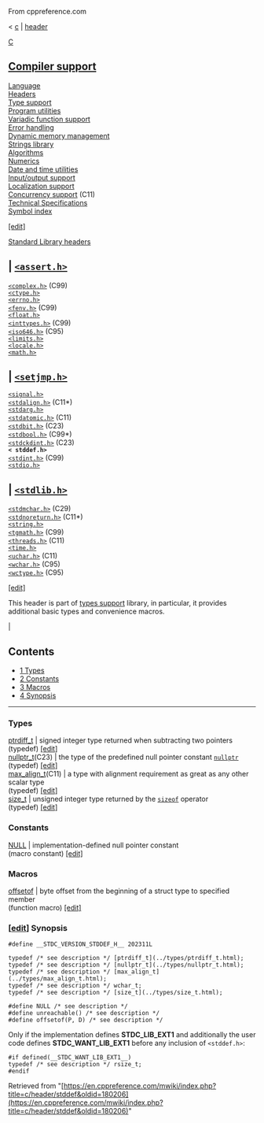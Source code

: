 From cppreference.com

< [c](../../c.html "c")‎ | [header](../header.html "c/header")

[ C](../../c.html "c")

[Compiler support](../compiler_support.html "c/compiler support")  
---  
[Language](../language.html "c/language")  
[Headers](../header.html "c/header")  
[Type support](../types.html "c/types")  
[Program utilities](../program.html "c/program")  
[Variadic function support](../variadic.html "c/variadic")  
[Error handling](../error.html "c/error")  
[Dynamic memory management](../memory.html "c/memory")  
[Strings library](../string.html "c/string")  
[Algorithms](../algorithm.html "c/algorithm")  
[Numerics](../numeric.html "c/numeric")  
[Date and time utilities](../chrono.html "c/chrono")  
[Input/output support](../io.html "c/io")  
[Localization support](../locale.html "c/locale")  
[Concurrency support](../thread.html "c/thread") (C11)  
[Technical Specifications](../experimental.html "c/experimental")  
[Symbol index](../index.html "c/symbol index")  
  
[[edit]](https://en.cppreference.com/mwiki/index.php?title=Template:c/navbar_content&action=edit)

[ Standard Library headers ](../header.html "c/header")

| [`<assert.h>`](assert.html "c/header/assert")  
---  
[`<complex.h>`](complex.html "c/header/complex") (C99)  
[`<ctype.h>`](ctype.html "c/header/ctype")  
[`<errno.h>`](errno.html "c/header/errno")  
[`<fenv.h>`](fenv.html "c/header/fenv") (C99)  
[`<float.h>`](float.html "c/header/float")  
[`<inttypes.h>`](inttypes.html "c/header/inttypes") (C99)` `  
[`<iso646.h>`](iso646.html "c/header/iso646") (C95)  
[`<limits.h>`](limits.html "c/header/limits")  
[`<locale.h>`](locale.html "c/header/locale")  
[`<math.h>`](math.html "c/header/math")  
  
| [`<setjmp.h>`](setjmp.html "c/header/setjmp")  
---  
[`<signal.h>`](signal.html "c/header/signal")  
[`<stdalign.h>`](stdalign.html "c/header/stdalign") (C11*)  
[`<stdarg.h>`](stdarg.html "c/header/stdarg")  
[`<stdatomic.h>`](stdatomic.html "c/header/stdatomic") (C11)` `  
[`<stdbit.h>`](stdbit.html "c/header/stdbit") (C23)  
[`<stdbool.h>`](stdbool.html "c/header/stdbool") (C99*)  
[`<stdckdint.h>`](stdckdint.html "c/header/stdckdint") (C23)  
**`< stddef.h>`**  
[`<stdint.h>`](stdint.html "c/header/stdint") (C99)  
[`<stdio.h>`](stdio.html "c/header/stdio")  
  
| [`<stdlib.h>`](stdlib.html "c/header/stdlib")  
---  
[`<stdmchar.h>`](stdmchar.html "c/header/stdmchar") (C29)  
[`<stdnoreturn.h>`](stdnoreturn.html "c/header/stdnoreturn") (C11*)  
[`<string.h>`](string.html "c/header/string")  
[`<tgmath.h>`](tgmath.html "c/header/tgmath") (C99)  
[`<threads.h>`](threads.html "c/header/threads") (C11)  
[`<time.h>`](time.html "c/header/time")  
[`<uchar.h>`](uchar.html "c/header/uchar") (C11)  
[`<wchar.h>`](wchar.html "c/header/wchar") (C95)  
[`<wctype.h>`](wctype.html "c/header/wctype") (C95)  
  
  
  
[[edit]](https://en.cppreference.com/mwiki/index.php?title=Template:c/header/navbar_content&action=edit)

This header is part of [types support](../types.html "c/types") library, in particular, it provides additional basic types and convenience macros. 

| 

## Contents

  * [1 Types](stddef.html#Types)
  * [2 Constants](stddef.html#Constants)
  * [3 Macros](stddef.html#Macros)
  * [4 Synopsis](stddef.html#Synopsis)

  
---  
  
###  Types  
  
[ ptrdiff_t](../types/ptrdiff_t.html "c/types/ptrdiff t") |  signed integer type returned when subtracting two pointers   
(typedef) [[edit]](https://en.cppreference.com/mwiki/index.php?title=Template:c/types/dsc_ptrdiff_t&action=edit)  
[ nullptr_t](../types/nullptr_t.html "c/types/nullptr t")(C23) |  the type of the predefined null pointer constant [`nullptr`](../language/nullptr.html "c/language/nullptr")   
(typedef) [[edit]](https://en.cppreference.com/mwiki/index.php?title=Template:c/types/dsc_nullptr_t&action=edit)  
[ max_align_t](../types/max_align_t.html "c/types/max align t")(C11) |  a type with alignment requirement as great as any other scalar type   
(typedef) [[edit]](https://en.cppreference.com/mwiki/index.php?title=Template:c/types/dsc_max_align_t&action=edit)  
[ size_t](../types/size_t.html "c/types/size t") |  unsigned integer type returned by the [`sizeof`](../language/sizeof.html "c/language/sizeof") operator   
(typedef) [[edit]](https://en.cppreference.com/mwiki/index.php?title=Template:c/types/dsc_size_t&action=edit)  
  
###  Constants  
  
[ NULL](../types/NULL.html "c/types/NULL") |  implementation-defined null pointer constant   
(macro constant) [[edit]](https://en.cppreference.com/mwiki/index.php?title=Template:c/types/dsc_NULL&action=edit)  
  
###  Macros  
  
[ offsetof](../types/offsetof.html "c/types/offsetof") |  byte offset from the beginning of a struct type to specified member   
(function macro) [[edit]](https://en.cppreference.com/mwiki/index.php?title=Template:c/types/dsc_offsetof&action=edit)  
  
### [[edit](https://en.cppreference.com/mwiki/index.php?title=c/header/stddef&action=edit&section=1 "Edit section: Synopsis")] Synopsis
    
    
    #define __STDC_VERSION_STDDEF_H__ 202311L
     
    typedef /* see description */ [ptrdiff_t](../types/ptrdiff_t.html);
    typedef /* see description */ [nullptr_t](../types/nullptr_t.html);
    typedef /* see description */ [max_align_t](../types/max_align_t.html);
    typedef /* see description */ wchar_t;
    typedef /* see description */ [size_t](../types/size_t.html);
     
    #define NULL /* see description */
    #define unreachable() /* see description */
    #define offsetof(P, D) /* see description */

Only if the implementation defines __STDC_LIB_EXT1__ and additionally the user code defines __STDC_WANT_LIB_EXT1__ before any inclusion of `<stddef.h>`: 
    
    
    #if defined(__STDC_WANT_LIB_EXT1__)
    typedef /* see description */ rsize_t;
    #endif

Retrieved from "[https://en.cppreference.com/mwiki/index.php?title=c/header/stddef&oldid=180206](https://en.cppreference.com/mwiki/index.php?title=c/header/stddef&oldid=180206)" 

